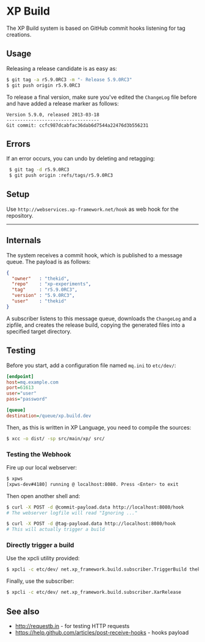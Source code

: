 XP Build
========
The XP Build system is based on GitHub commit hooks listening for tag creations.

Usage
-----
Releasing a release candidate is as easy as:

```sh
$ git tag -a r5.9.0RC3 -m "- Release 5.9.0RC3"
$ git push origin r5.9.0RC3
```

To release a final version, make sure you've edited the `ChangeLog` file before
and have added a release marker as follows:

```
Version 5.9.0, released 2013-03-18
----------------------------------
Git commit: ccfc987dcabfac36dab6d7544a22476d3b556231
```

Errors
------
If an error occurs, you can undo by deleting and retagging:

```sh
 $ git tag -d r5.9.0RC3
 $ git push origin :refs/tags/r5.9.0RC3
```

Setup
-----
Use `http://webservices.xp-framework.net/hook` as web hook for the repository.

* * *

Internals
---------
The system receives a commit hook, which is published to a message queue. 
The payload is as follows:

```json
{ 
  "owner" 	: "thekid",
  "repo"  	: "xp-experiments", 
  "tag"   	: "r5.9.0RC3",
  "version" : "5.9.0RC3",
  "user"  	: "thekid" 
}
```

A subscriber listens to this message queue, downloads the `ChangeLog` and
a zipfile, and creates the release build, copying the generated files into 
a specified target directory.

Testing
-------
Before you start, add a configuration file named `mq.ini` to `etc/dev/`:

```ini
[endpoint]
host=mq.example.com
port=61613
user="user"
pass="password"

[queue]
destination=/queue/xp.build.dev
```

Then, as this is written in XP Language, you need to compile the sources:

```sh
$ xcc -o dist/ -sp src/main/xp/ src/
```

### Testing the Webhook
Fire up our local webserver:

```sh
$ xpws
[xpws-dev#4180] running @ localhost:8080. Press <Enter> to exit
```

Then open another shell and:

```sh
$ curl -X POST -d @commit-payload.data http://localhost:8080/hook
# The webserver logfile will read "Ignoring ..."

$ curl -X POST -d @tag-payload.data http://localhost:8080/hook
# This will actually trigger a build
```

### Directly trigger a build
Use the xpcli utility provided:

```sh
$ xpcli -c etc/dev/ net.xp_framework.build.subscriber.TriggerBuild thekid/xp-framework r5.9.0RC5
```


Finally, use the subscriber:

```sh
$ xpcli -c etc/dev/ net.xp_framework.build.subscriber.XarRelease
```

See also
--------
* http://requestb.in - for testing HTTP requests
* https://help.github.com/articles/post-receive-hooks - hooks payload